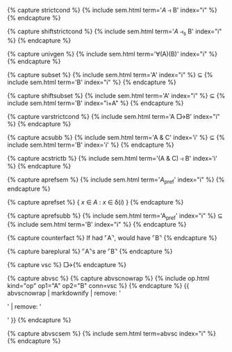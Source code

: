{% capture strictcond %}
{% include sem.html term='*A* &#x297d; B' index="i" %}
{% endcapture %}

{% capture shiftstrictcond %}
{% include sem.html term='*A* &#x297d;<sub>s</sub> B' index="i" %}
{% endcapture %}
 
{% capture univgen %}
{% include sem.html term='&forall;(A)(B)' index="i" %}
{% endcapture %}

{% capture subset %}
{% include sem.html term='A' index="i" %} &sube; {% include sem.html term='B' index="i" %}
{% endcapture %}

{% capture shiftsubset %}
{% include sem.html term='A' index="i" %} &sube; {% include sem.html term='B' index="i+A" %}
{% endcapture %}

{% capture varstrictcond %}
{% include sem.html term='A <span style="letter-spacing:-4px;">&#x25a1;&rarr;</span> B' index="i" %}
{% endcapture %} 

{% capture acsubb %}
{% include sem.html term='A &amp; C' index='i' %} &sube; {% include sem.html term='B' index='i' %}
{% endcapture %}

{% capture acstrictb %}
{% include sem.html term='(A &amp; C) &#x297d; B' index='i' %}
{% endcapture %}

{% capture aprefsem %}
{% include sem.html term='*A*<sub>pref</sub>' index="i" %}
{% endcapture %}

{% capture aprefset %}
{ *x* &isin; *A* : *x* &isin; &delta;(*i*) }
{% endcapture %}

{% capture aprefsubb %}
{% include sem.html term='A<sub>pref</sub>' index="i" %} &sube; {% include sem.html term='B' index="i" %}
{% endcapture %}

<!-- English counterfactual -->
{% capture counterfact %}
If had &#x231c;A&#x231d;, would have &#x231c;B&#x231d;
{% endcapture %}

<!-- English bare plural -->
{% capture bareplural %}
&#x231c;A&#x231d;s are &#x231c;B&#x231d;
{% endcapture %}

<!-- Variably strict conditional -->
{% capture vsc %}
<span style="letter-spacing:-4px;">&#x25a1;&rarr;</span>
{% endcapture %}

{% capture abvsc %}
{% capture abvscnowrap %}
{% include op.html kind="op" op1="A" op2="B" conn=vsc %}
{% endcapture %}
{{ abvscnowrap | markdownify | remove: '<p>' | remove: '</p>' }}
{% endcapture %}

{% capture abvscsem %}
{% include sem.html term=abvsc index="i" %}
{% endcapture %}
